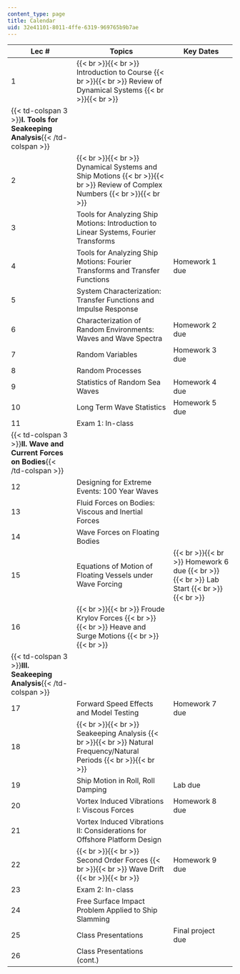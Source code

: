 ```yaml
---
content_type: page
title: Calendar
uid: 32e41101-8011-4ffe-6319-969765b9b7ae
---
```


| Lec # | Topics | Key Dates |
| --- | --- | --- |
| 1 |  {{< br >}}{{< br >}} Introduction to Course {{< br >}}{{< br >}} Review of Dynamical Systems {{< br >}}{{< br >}}  |  |
| {{< td-colspan 3 >}}**I. Tools for Seakeeping Analysis**{{< /td-colspan >}} |||
| 2 |  {{< br >}}{{< br >}} Dynamical Systems and Ship Motions {{< br >}}{{< br >}} Review of Complex Numbers {{< br >}}{{< br >}}  |  |
| 3 | Tools for Analyzing Ship Motions: Introduction to Linear Systems, Fourier Transforms |  |
| 4 | Tools for Analyzing Ship Motions: Fourier Transforms and Transfer Functions | Homework 1 due |
| 5 | System Characterization: Transfer Functions and Impulse Response |  |
| 6 | Characterization of Random Environments: Waves and Wave Spectra | Homework 2 due |
| 7 | Random Variables | Homework 3 due |
| 8 | Random Processes |  |
| 9 | Statistics of Random Sea Waves | Homework 4 due |
| 10 | Long Term Wave Statistics | Homework 5 due |
| 11 | Exam 1: In-class |  |
| {{< td-colspan 3 >}}**II. Wave and Current Forces on Bodies**{{< /td-colspan >}} |||
| 12 | Designing for Extreme Events: 100 Year Waves |  |
| 13 | Fluid Forces on Bodies: Viscous and Inertial Forces |  |
| 14 | Wave Forces on Floating Bodies |  |
| 15 | Equations of Motion of Floating Vessels under Wave Forcing |  {{< br >}}{{< br >}} Homework 6 due {{< br >}}{{< br >}} Lab Start {{< br >}}{{< br >}}  |
| 16 |  {{< br >}}{{< br >}} Froude Krylov Forces {{< br >}}{{< br >}} Heave and Surge Motions {{< br >}}{{< br >}}  |  |
| {{< td-colspan 3 >}}**III. Seakeeping Analysis**{{< /td-colspan >}} |||
| 17 | Forward Speed Effects and Model Testing | Homework 7 due |
| 18 |  {{< br >}}{{< br >}} Seakeeping Analysis {{< br >}}{{< br >}} Natural Frequency/Natural Periods {{< br >}}{{< br >}}  |  |
| 19 | Ship Motion in Roll, Roll Damping | Lab due |
| 20 | Vortex Induced Vibrations I: Viscous Forces | Homework 8 due |
| 21 | Vortex Induced Vibrations II: Considerations for Offshore Platform Design |  |
| 22 |  {{< br >}}{{< br >}} Second Order Forces {{< br >}}{{< br >}} Wave Drift {{< br >}}{{< br >}}  | Homework 9 due |
| 23 | Exam 2: In-class |  |
| 24 | Free Surface Impact Problem Applied to Ship Slamming |  |
| 25 | Class Presentations | Final project due |
| 26 | Class Presentations (cont.) |